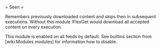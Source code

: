 = Seen =

Remembers previously downloaded content and skips then in subsequent executions. Without this module !FlexGet would download all accepted content on every execution. 

This module is enabled on all feeds by default. See builtins section from [wiki:Modules modules] for information how to disable.


